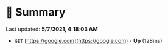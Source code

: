 # 📖 Summary
Last updated: **5/7/2021, 4:18:03 AM**

- `GET` [https://google.com](https://google.com) - **Up** (128ms)
